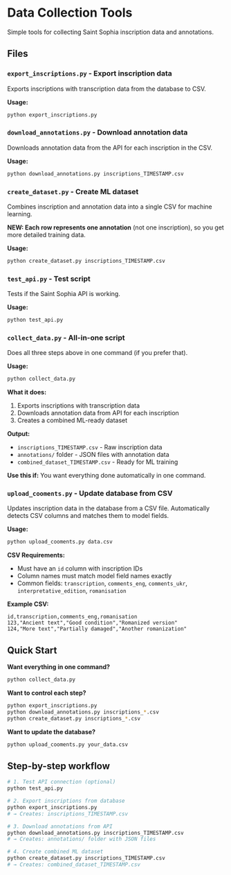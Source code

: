 # Data Collection Tools

Simple tools for collecting Saint Sophia inscription data and annotations.

## Files

### `export_inscriptions.py` - Export inscription data
Exports inscriptions with transcription data from the database to CSV.

**Usage:**
```bash
python export_inscriptions.py
```

### `download_annotations.py` - Download annotation data
Downloads annotation data from the API for each inscription in the CSV.

**Usage:**
```bash
python download_annotations.py inscriptions_TIMESTAMP.csv
```

### `create_dataset.py` - Create ML dataset
Combines inscription and annotation data into a single CSV for machine learning. 

**NEW: Each row represents one annotation** (not one inscription), so you get more detailed training data.

**Usage:**
```bash
python create_dataset.py inscriptions_TIMESTAMP.csv
```

### `test_api.py` - Test script
Tests if the Saint Sophia API is working.

**Usage:**
```bash
python test_api.py
```

### `collect_data.py` - All-in-one script
Does all three steps above in one command (if you prefer that).

**Usage:**
```bash
python collect_data.py
```

**What it does:**
1. Exports inscriptions with transcription data
2. Downloads annotation data from API for each inscription
3. Creates a combined ML-ready dataset

**Output:**
- `inscriptions_TIMESTAMP.csv` - Raw inscription data
- `annotations/` folder - JSON files with annotation data  
- `combined_dataset_TIMESTAMP.csv` - Ready for ML training

**Use this if:** You want everything done automatically in one command.

### `upload_cooments.py` - Update database from CSV
Updates inscription data in the database from a CSV file. Automatically detects CSV columns and matches them to model fields.

**Usage:**
```bash
python upload_cooments.py data.csv
```

**CSV Requirements:**
- Must have an `id` column with inscription IDs
- Column names must match model field names exactly
- Common fields: `transcription`, `comments_eng`, `comments_ukr`, `interpretative_edition`, `romanisation`

**Example CSV:**
```csv
id,transcription,comments_eng,romanisation
123,"Ancient text","Good condition","Romanized version"
124,"More text","Partially damaged","Another romanization"
```

## Quick Start

**Want everything in one command?**
```bash
python collect_data.py
```

**Want to control each step?**
```bash
python export_inscriptions.py
python download_annotations.py inscriptions_*.csv  
python create_dataset.py inscriptions_*.csv
```

**Want to update the database?**
```bash
python upload_cooments.py your_data.csv
```

## Step-by-step workflow

```bash
# 1. Test API connection (optional)
python test_api.py

# 2. Export inscriptions from database
python export_inscriptions.py
# → Creates: inscriptions_TIMESTAMP.csv

# 3. Download annotations from API
python download_annotations.py inscriptions_TIMESTAMP.csv
# → Creates: annotations/ folder with JSON files

# 4. Create combined ML dataset
python create_dataset.py inscriptions_TIMESTAMP.csv
# → Creates: combined_dataset_TIMESTAMP.csv
```
